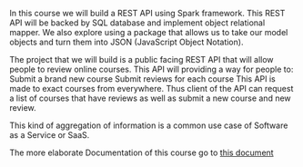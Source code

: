 In this course we will build a REST API using Spark framework. This REST API will be backed by SQL database and implement object relational mapper. We also explore using a package that allows us to take our model objects and turn them into JSON (JavaScript Object Notation).

The project that we will build is a public facing REST API that will allow people to review online courses. This API will providing a way for people to:
Submit a brand new course
Submit reviews for each course
This API is made to exact courses from everywhere. Thus client of the API can request a list of courses that have reviews as well as submit a new course and new review.

This kind of aggregation of information is a common use case of Software as a Service or SaaS.

The more elaborate Documentation of this course go to
[this document](https://docs.google.com/document/d/1Wjwse7zQNIoLStWTg_W8zcnxwhQvkW7xH028r673JIk/edit?usp=sharing)